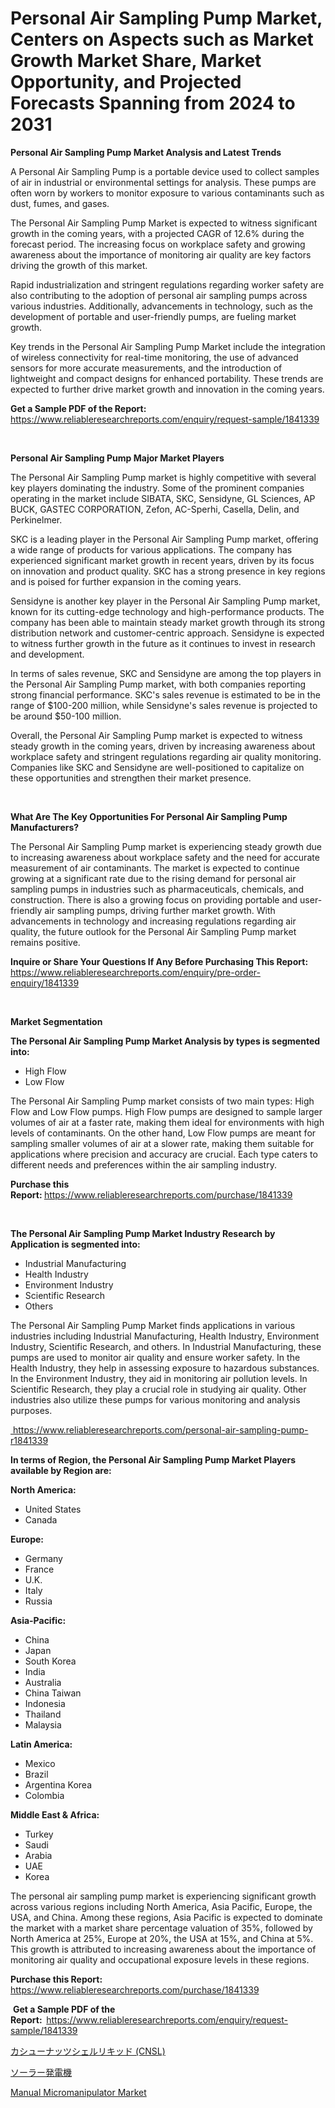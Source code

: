 <p><h1>Personal Air Sampling Pump Market, Centers on Aspects such as Market Growth Market Share, Market Opportunity, and Projected Forecasts Spanning from 2024 to 2031</h1></p><p><strong>Personal Air Sampling Pump Market Analysis and Latest Trends</strong></p>
<p><p>A Personal Air Sampling Pump is a portable device used to collect samples of air in industrial or environmental settings for analysis. These pumps are often worn by workers to monitor exposure to various contaminants such as dust, fumes, and gases.</p><p>The Personal Air Sampling Pump Market is expected to witness significant growth in the coming years, with a projected CAGR of 12.6% during the forecast period. The increasing focus on workplace safety and growing awareness about the importance of monitoring air quality are key factors driving the growth of this market.</p><p>Rapid industrialization and stringent regulations regarding worker safety are also contributing to the adoption of personal air sampling pumps across various industries. Additionally, advancements in technology, such as the development of portable and user-friendly pumps, are fueling market growth.</p><p>Key trends in the Personal Air Sampling Pump Market include the integration of wireless connectivity for real-time monitoring, the use of advanced sensors for more accurate measurements, and the introduction of lightweight and compact designs for enhanced portability. These trends are expected to further drive market growth and innovation in the coming years.</p></p>
<p><strong>Get a Sample PDF of the Report:&nbsp;</strong> <a href="https://www.reliableresearchreports.com/enquiry/request-sample/1841339">https://www.reliableresearchreports.com/enquiry/request-sample/1841339</a></p>
<p>&nbsp;</p>
<p><strong>Personal Air Sampling Pump Major Market Players</strong></p>
<p><p>The Personal Air Sampling Pump market is highly competitive with several key players dominating the industry. Some of the prominent companies operating in the market include SIBATA, SKC, Sensidyne, GL Sciences, AP BUCK, GASTEC CORPORATION, Zefon, AC-Sperhi, Casella, Delin, and Perkinelmer.</p><p>SKC is a leading player in the Personal Air Sampling Pump market, offering a wide range of products for various applications. The company has experienced significant market growth in recent years, driven by its focus on innovation and product quality. SKC has a strong presence in key regions and is poised for further expansion in the coming years.</p><p>Sensidyne is another key player in the Personal Air Sampling Pump market, known for its cutting-edge technology and high-performance products. The company has been able to maintain steady market growth through its strong distribution network and customer-centric approach. Sensidyne is expected to witness further growth in the future as it continues to invest in research and development.</p><p>In terms of sales revenue, SKC and Sensidyne are among the top players in the Personal Air Sampling Pump market, with both companies reporting strong financial performance. SKC's sales revenue is estimated to be in the range of $100-200 million, while Sensidyne's sales revenue is projected to be around $50-100 million.</p><p>Overall, the Personal Air Sampling Pump market is expected to witness steady growth in the coming years, driven by increasing awareness about workplace safety and stringent regulations regarding air quality monitoring. Companies like SKC and Sensidyne are well-positioned to capitalize on these opportunities and strengthen their market presence.</p></p>
<p>&nbsp;</p>
<p><strong>What Are The Key Opportunities For Personal Air Sampling Pump Manufacturers?</strong></p>
<p><p>The Personal Air Sampling Pump market is experiencing steady growth due to increasing awareness about workplace safety and the need for accurate measurement of air contaminants. The market is expected to continue growing at a significant rate due to the rising demand for personal air sampling pumps in industries such as pharmaceuticals, chemicals, and construction. There is also a growing focus on providing portable and user-friendly air sampling pumps, driving further market growth. With advancements in technology and increasing regulations regarding air quality, the future outlook for the Personal Air Sampling Pump market remains positive.</p></p>
<p><strong>Inquire or Share Your Questions If Any Before Purchasing This Report:</strong> <a href="https://www.reliableresearchreports.com/enquiry/pre-order-enquiry/1841339">https://www.reliableresearchreports.com/enquiry/pre-order-enquiry/1841339</a></p>
<p>&nbsp;</p>
<p><strong>Market Segmentation</strong></p>
<p><strong>The Personal Air Sampling Pump Market Analysis by types is segmented into:</strong></p>
<p><ul><li>High Flow</li><li>Low Flow</li></ul></p>
<p><p>The Personal Air Sampling Pump market consists of two main types: High Flow and Low Flow pumps. High Flow pumps are designed to sample larger volumes of air at a faster rate, making them ideal for environments with high levels of contaminants. On the other hand, Low Flow pumps are meant for sampling smaller volumes of air at a slower rate, making them suitable for applications where precision and accuracy are crucial. Each type caters to different needs and preferences within the air sampling industry.</p></p>
<p><strong>Purchase this Report:&nbsp;</strong><a href="https://www.reliableresearchreports.com/purchase/1841339">https://www.reliableresearchreports.com/purchase/1841339</a></p>
<p>&nbsp;</p>
<p><strong>The Personal Air Sampling Pump Market Industry Research by Application is segmented into:</strong></p>
<p><ul><li>Industrial Manufacturing</li><li>Health Industry</li><li>Environment Industry</li><li>Scientific Research</li><li>Others</li></ul></p>
<p><p>The Personal Air Sampling Pump Market finds applications in various industries including Industrial Manufacturing, Health Industry, Environment Industry, Scientific Research, and others. In Industrial Manufacturing, these pumps are used to monitor air quality and ensure worker safety. In the Health Industry, they help in assessing exposure to hazardous substances. In the Environment Industry, they aid in monitoring air pollution levels. In Scientific Research, they play a crucial role in studying air quality. Other industries also utilize these pumps for various monitoring and analysis purposes.</p></p>
<p><a href="https://www.reliableresearchreports.com/personal-air-sampling-pump-r1841339">&nbsp;https://www.reliableresearchreports.com/personal-air-sampling-pump-r1841339</a></p>
<p><strong>In terms of Region, the Personal Air Sampling Pump Market Players available by Region are:</strong></p>
<p>
    <p> <strong> North America: </strong>
        <ul>
            <li>United States</li>
            <li>Canada</li>
        </ul>
        </p> 
    <p> <strong> Europe: </strong>
        <ul>
            <li>Germany</li>
            <li>France</li>
            <li>U.K.</li>
            <li>Italy</li>
            <li>Russia</li>
        </ul>
        </p> 
    <p> <strong> Asia-Pacific: </strong>
        <ul>
            <li>China</li>
            <li>Japan</li>
            <li>South Korea</li>
            <li>India</li>
            <li>Australia</li>
            <li>China Taiwan</li>
            <li>Indonesia</li>
            <li>Thailand</li>
            <li>Malaysia</li>
        </ul>
        </p> 
    <p> <strong> Latin America: </strong>
        <ul>
            <li>Mexico</li>
            <li>Brazil</li>
            <li>Argentina Korea</li>
            <li>Colombia</li>
        </ul>
        </p> 
    <p> <strong> Middle East & Africa: </strong>
        <ul>
            <li>Turkey</li>
            <li>Saudi</li>
            <li>Arabia</li>
            <li>UAE</li>
            <li>Korea</li>
        </ul>
    </p>
    </p>
<p><p>The personal air sampling pump market is experiencing significant growth across various regions including North America, Asia Pacific, Europe, the USA, and China. Among these regions, Asia Pacific is expected to dominate the market with a market share percentage valuation of 35%, followed by North America at 25%, Europe at 20%, the USA at 15%, and China at 5%. This growth is attributed to increasing awareness about the importance of monitoring air quality and occupational exposure levels in these regions.</p></p>
<p><strong>Purchase this Report: </strong><a href="https://www.reliableresearchreports.com/purchase/1841339">https://www.reliableresearchreports.com/purchase/1841339</a></p>
<p>&nbsp;<strong>Get a Sample PDF of the Report:&nbsp;&nbsp;</strong><a href="https://www.reliableresearchreports.com/enquiry/request-sample/1841339">https://www.reliableresearchreports.com/enquiry/request-sample/1841339</a></p>
<p><strong></strong></p>
<p><p><a href="https://github.com/KaydenJohns1964/Market-Research-Report-List-1/blob/main/201135831864.md">カシューナッツシェルリキッド (CNSL)</a></p><p><a href="https://github.com/marbadji/Market-Research-Report-List-1/blob/main/633939931863.md">ソーラー発電機</a></p><p><a href="https://github.com/mancsybtousav/Market-Research-Report-List-2/blob/main/manual-micromanipulator-market.md">Manual Micromanipulator Market</a></p></p>